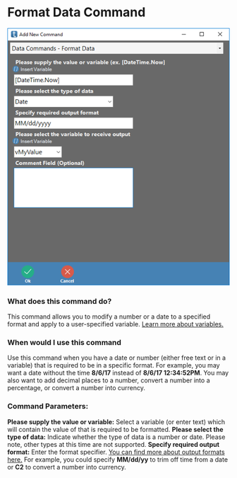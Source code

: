 <!-- TITLE: Format Data Command -->
# Format Data Command
![Format Data](/uploads/automation-commands/format-data.png "Format Data")

### What does this command do?
This command allows you to modify a number or a date to a specified format and apply to a user-specified variable.  [Learn more about variables.](/concepts/variables)

### When would I use this command
Use this command when you have a date or number (either free text or in a variable) that is required to be in a specific format.  For example, you may want a date without the time **8/6/17** instead of **8/6/17 12:34:52PM**.  You may also want to add decimal places to a number, convert a number into a percentage, or convert a number into currency.

### Command Parameters:
**Please supply the value or variable:** Select a variable (or enter text) which will contain the value of that is required to be formatted. 
**Please select the type of data:** Indicate whether the type of data is a number or date.  Please note, other types at this time are not supported.
**Specify required output format:** Enter the format specifier.  [You can find more about output formats here.](https://docs.microsoft.com/en-us/dotnet/standard/base-types/formatting-types) For example, you could specify **MM/dd/yy** to trim off time from a date or **C2** to convert a number into currency.